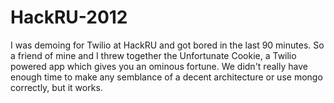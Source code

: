 HackRU-2012
===========

I was demoing for Twilio at HackRU and got bored in the last 90 minutes.  So a friend of mine and I threw together the Unfortunate Cookie, a Twilio powered app which gives you an ominous fortune.  We didn't really have enough time to make any semblance of a decent architecture or use mongo correctly, but it works.